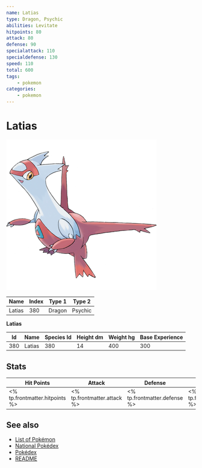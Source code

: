 ```yaml
---
name: Latias
type: Dragon, Psychic
abilities: Levitate
hitpoints: 80
attack: 80
defense: 90
specialattack: 110
specialdefense: 130
speed: 110
total: 600
tags:
    - pokemon
categories:
    - pokemon
---
```


# Latias


![Latias](images/380.png)

| **Name** | **Index** | **Type 1** | **Type 2** |
|----|----|----|----|
| Latias | 380 | Dragon | Psychic  |

**Latias** 




| **Id** | **Name** | **Species Id** | **Height dm** | **Weight hg** | **Base Experience** |
|--------|----------|----------------|------------|------------|---------------------|
| 380 | Latias | 380 | 14 | 400 | 300 |



## Stats

| **Hit Points** | **Attack** | **Defense** | **Special Attack** | **Special Defense** | **Speed** | **Total** |
|----------------|------------|-------------|--------------------|---------------------|-----------|-----------|
| <% tp.frontmatter.hitpoints %> | <% tp.frontmatter.attack %> | <% tp.frontmatter.defense %> | <% tp.frontmatter.specialattack %> | <% tp.frontmatter.specialdefense %> | <% tp.frontmatter.speed %> | <% tp.frontmatter.total %> |

## See also

- [List of Pokémon](../pokemon.md)
- [National Pokédex](../national_pokedex.md)
- [Pokédex](../pokedex.md)
- [README](../README.md)

